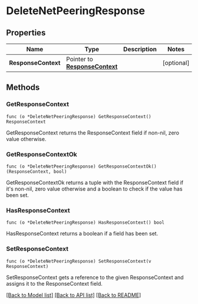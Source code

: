 # DeleteNetPeeringResponse

## Properties

Name | Type | Description | Notes
------------ | ------------- | ------------- | -------------
**ResponseContext** | Pointer to [**ResponseContext**](ResponseContext.md) |  | [optional] 

## Methods

### GetResponseContext

`func (o *DeleteNetPeeringResponse) GetResponseContext() ResponseContext`

GetResponseContext returns the ResponseContext field if non-nil, zero value otherwise.

### GetResponseContextOk

`func (o *DeleteNetPeeringResponse) GetResponseContextOk() (ResponseContext, bool)`

GetResponseContextOk returns a tuple with the ResponseContext field if it's non-nil, zero value otherwise
and a boolean to check if the value has been set.

### HasResponseContext

`func (o *DeleteNetPeeringResponse) HasResponseContext() bool`

HasResponseContext returns a boolean if a field has been set.

### SetResponseContext

`func (o *DeleteNetPeeringResponse) SetResponseContext(v ResponseContext)`

SetResponseContext gets a reference to the given ResponseContext and assigns it to the ResponseContext field.


[[Back to Model list]](../README.md#documentation-for-models) [[Back to API list]](../README.md#documentation-for-api-endpoints) [[Back to README]](../README.md)


